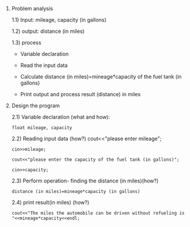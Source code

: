 1) Problem analysis
   
   1.1) Input: mileage, capacity (in gallons) 
   
   1.2) output: distance (in miles)
   
   1.3) process

   - Variable declaration 

   - Read the input data

   - Calculate distance (in miles)=mineage*capacity of the fuel tank (in gallons)

   - Print output and process result (distance) in miles

2) Design the program
   
   2.1) Variable declaration (what and how):

       float mileage, capacity
   
   2.2) Reading input data (how?)
       cout<<"please enter mileage";

       cin>>mileage;

       cout<<"please enter the capacity of the fuel tank (in gallons)";

       cin>>capacity;
     
   2.3) Perform operation- finding the distance (in miles)(how?)
   
       distance (in miles)=mineage*capacity (in gallons)

   2.4) print result(in miles) (how?)
   
       cout<<"The miles the automobile can be driven without refueling is "<<mineage*capacity<<endl;
                
 